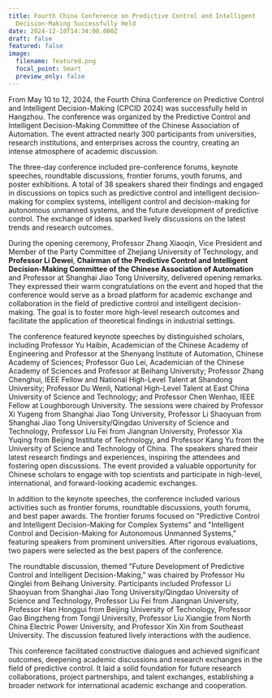 ```yaml
---
title: Fourth China Conference on Predictive Control and Intelligent
  Decision-Making Successfully Held
date: 2024-12-10T14:34:00.000Z
draft: false
featured: false
image:
  filename: featured.png
  focal_point: Smart
  preview_only: false
---
```

From May 10 to 12, 2024, the Fourth China Conference on Predictive Control and Intelligent Decision-Making (CPCID 2024) was successfully held in Hangzhou. The conference was organized by the Predictive Control and Intelligent Decision-Making Committee of the Chinese Association of Automation. The event attracted nearly 300 participants from universities, research institutions, and enterprises across the country, creating an intense atmosphere of academic discussion.

The three-day conference included pre-conference forums, keynote speeches, roundtable discussions, frontier forums, youth forums, and poster exhibitions. A total of 38 speakers shared their findings and engaged in discussions on topics such as predictive control and intelligent decision-making for complex systems, intelligent control and decision-making for autonomous unmanned systems, and the future development of predictive control. The exchange of ideas sparked lively discussions on the latest trends and research outcomes.

During the opening ceremony, Professor Zhang Xiaoqin, Vice President and Member of the Party Committee of Zhejiang University of Technology, and **Professor Li Dewei**, **Chairman of the Predictive Control and Intelligent Decision-Making Committee of the Chinese Association of Automation** and Professor at Shanghai Jiao Tong University, delivered opening remarks. They expressed their warm congratulations on the event and hoped that the conference would serve as a broad platform for academic exchange and collaboration in the field of predictive control and intelligent decision-making. The goal is to foster more high-level research outcomes and facilitate the application of theoretical findings in industrial settings.

The conference featured keynote speeches by distinguished scholars, including Professor Yu Haibin, Academician of the Chinese Academy of Engineering and Professor at the Shenyang Institute of Automation, Chinese Academy of Sciences; Professor Guo Lei, Academician of the Chinese Academy of Sciences and Professor at Beihang University; Professor Zhang Chenghui, IEEE Fellow and National High-Level Talent at Shandong University; Professor Du Wenli, National High-Level Talent at East China University of Science and Technology; and Professor Chen Wenhao, IEEE Fellow at Loughborough University. The sessions were chaired by Professor Xi Yugeng from Shanghai Jiao Tong University, Professor Li Shaoyuan from Shanghai Jiao Tong University/Qingdao University of Science and Technology, Professor Liu Fei from Jiangnan University, Professor Xia Yuqing from Beijing Institute of Technology, and Professor Kang Yu from the University of Science and Technology of China. The speakers shared their latest research findings and experiences, inspiring the attendees and fostering open discussions. The event provided a valuable opportunity for Chinese scholars to engage with top scientists and participate in high-level, international, and forward-looking academic exchanges.

In addition to the keynote speeches, the conference included various activities such as frontier forums, roundtable discussions, youth forums, and best paper awards. The frontier forums focused on "Predictive Control and Intelligent Decision-Making for Complex Systems" and "Intelligent Control and Decision-Making for Autonomous Unmanned Systems," featuring speakers from prominent universities. After rigorous evaluations, two papers were selected as the best papers of the conference.

The roundtable discussion, themed "Future Development of Predictive Control and Intelligent Decision-Making," was chaired by Professor Hu Qinglei from Beihang University. Participants included Professor Li Shaoyuan from Shanghai Jiao Tong University/Qingdao University of Science and Technology, Professor Liu Fei from Jiangnan University, Professor Han Honggui from Beijing University of Technology, Professor Gao Bingzheng from Tongji University, Professor Liu Xiangjie from North China Electric Power University, and Professor Xin Xin from Southeast University. The discussion featured lively interactions with the audience.

This conference facilitated constructive dialogues and achieved significant outcomes, deepening academic discussions and research exchanges in the field of predictive control. It laid a solid foundation for future research collaborations, project partnerships, and talent exchanges, establishing a broader network for international academic exchange and cooperation.
